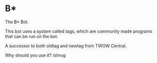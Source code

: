 # B*
The B* Bot.

This bot uses a system called tags, which are community made programs that can be run on the bot.

A successor to both oldtag and newtag from TWOW Central.

Why should you use it? /shrug
